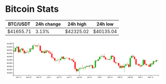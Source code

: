 # Bitcoin Stats

BTC/USDT|24h change|24h high|24h low|
|---|---|---|---|
|$41655.71|3.13%|$42325.02|$40135.04|

<img src="./chart.svg">

